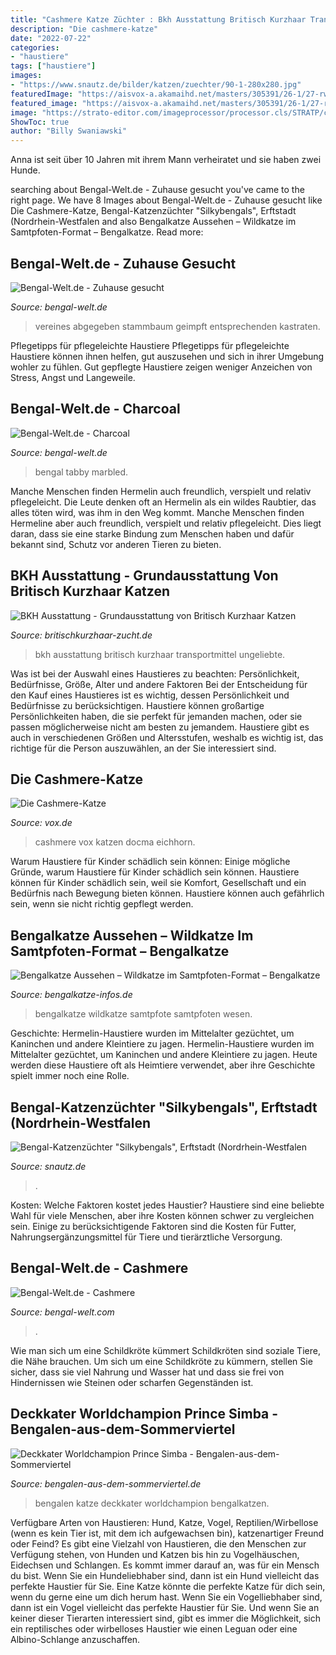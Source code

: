 ```yaml
---
title: "Cashmere Katze Züchter : Bkh Ausstattung Britisch Kurzhaar Transportmittel Ungeliebte"
description: "Die cashmere-katze"
date: "2022-07-22"
categories:
- "haustiere"
tags: ["haustiere"]
images:
- "https://www.snautz.de/bilder/katzen/zuechter/90-1-280x280.jpg"
featuredImage: "https://aisvox-a.akamaihd.net/masters/305391/26-1/27-rwfp/1004x565/2663/die-cashmere-katze.jpg"
featured_image: "https://aisvox-a.akamaihd.net/masters/305391/26-1/27-rwfp/1004x565/2663/die-cashmere-katze.jpg"
image: "https://strato-editor.com/imageprocessor/processor.cls/STRATP/cm4all/com/widgets/CatalogSitesTeam/7703536/Farben/17.12/seal silver mink charcoal spotted tabby.jpg/donotenlarge/"
ShowToc: true
author: "Billy Swaniawski"
---
```



Anna ist seit über 10 Jahren mit ihrem Mann verheiratet und sie haben zwei Hunde.

	

		
searching about Bengal-Welt.de - Zuhause gesucht you've came to the right page. We have 8 Images about Bengal-Welt.de - Zuhause gesucht like Die Cashmere-Katze, Bengal-Katzenzüchter &quot;Silkybengals&quot;, Erftstadt (Nordrhein-Westfalen and also Bengalkatze Aussehen – Wildkatze im Samtpfoten-Format – Bengalkatze. Read more:
		
    
## Bengal-Welt.de - Zuhause Gesucht

<img loading=lazy src="https://www.bengal-welt.de/.cm4all/iproc.php/15782173_650462138489832_148646271_n.jpg/downsize_1280_0/15782173_650462138489832_148646271_n.jpg" onerror="this.onerror=null;this.src='https://tse2.mm.bing.net/th?id=OIP.Y_4OIDzK489r1e01P4cUOwHaH2&amp;pid=15.1';" alt="Bengal-Welt.de - Zuhause gesucht">

_Source: bengal-welt.de_

>vereines abgegeben stammbaum geimpft entsprechenden kastraten. 

	

Pflegetipps für pflegeleichte Haustiere
Pflegetipps für pflegeleichte Haustiere können ihnen helfen, gut auszusehen und sich in ihrer Umgebung wohler zu fühlen. Gut gepflegte Haustiere zeigen weniger Anzeichen von Stress, Angst und Langeweile.

    
## Bengal-Welt.de - Charcoal

<img loading=lazy src="https://strato-editor.com/imageprocessor/processor.cls/STRATP/cm4all/com/widgets/CatalogSitesTeam/7703536/Farben/17.12/seal silver mink charcoal spotted tabby.jpg/donotenlarge/" onerror="this.onerror=null;this.src='https://tse3.mm.bing.net/th?id=OIP.rBHwEBMucvZ_UZS-a_dXdwHaIq&amp;pid=15.1';" alt="Bengal-Welt.de - Charcoal">

_Source: bengal-welt.de_

>bengal tabby marbled. 

	

Manche Menschen finden Hermelin auch freundlich, verspielt und relativ pflegeleicht.
Die Leute denken oft an Hermelin als ein wildes Raubtier, das alles töten wird, was ihm in den Weg kommt. Manche Menschen finden Hermeline aber auch freundlich, verspielt und relativ pflegeleicht. Dies liegt daran, dass sie eine starke Bindung zum Menschen haben und dafür bekannt sind, Schutz vor anderen Tieren zu bieten.

    
## BKH Ausstattung - Grundausstattung Von Britisch Kurzhaar Katzen

<img loading=lazy src="https://www.britischkurzhaar-zucht.de/wp-content/uploads/BKH-Ausstattung.jpg" onerror="this.onerror=null;this.src='https://tse4.mm.bing.net/th?id=OIP.0QKOjWSsJJ3FBU4OBW_8eAHaE8&amp;pid=15.1';" alt="BKH Ausstattung - Grundausstattung von Britisch Kurzhaar Katzen">

_Source: britischkurzhaar-zucht.de_

>bkh ausstattung britisch kurzhaar transportmittel ungeliebte. 

	

Was ist bei der Auswahl eines Haustieres zu beachten: Persönlichkeit, Bedürfnisse, Größe, Alter und andere Faktoren
Bei der Entscheidung für den Kauf eines Haustieres ist es wichtig, dessen Persönlichkeit und Bedürfnisse zu berücksichtigen. Haustiere können großartige Persönlichkeiten haben, die sie perfekt für jemanden machen, oder sie passen möglicherweise nicht am besten zu jemandem. Haustiere gibt es auch in verschiedenen Größen und Altersstufen, weshalb es wichtig ist, das richtige für die Person auszuwählen, an der Sie interessiert sind.

    
## Die Cashmere-Katze

<img loading=lazy src="https://aisvox-a.akamaihd.net/masters/305391/26-1/27-rwfp/1004x565/2663/die-cashmere-katze.jpg" onerror="this.onerror=null;this.src='https://tse3.mm.bing.net/th?id=OIP.e0Gw-lESSzDJZV2MUSwM9wHaEK&amp;pid=15.1';" alt="Die Cashmere-Katze">

_Source: vox.de_

>cashmere vox katzen docma eichhorn. 

	

Warum Haustiere für Kinder schädlich sein können: Einige mögliche Gründe, warum Haustiere für Kinder schädlich sein können.
Haustiere können für Kinder schädlich sein, weil sie Komfort, Gesellschaft und ein Bedürfnis nach Bewegung bieten können. Haustiere können auch gefährlich sein, wenn sie nicht richtig gepflegt werden.

    
## Bengalkatze Aussehen – Wildkatze Im Samtpfoten-Format – Bengalkatze

<img loading=lazy src="https://bengalkatze-infos.de/wp-content/uploads/bengalkatze-aussehen.jpg" onerror="this.onerror=null;this.src='https://tse1.mm.bing.net/th?id=OIP.YNHgRX6u577I3YEyMI9e9QHaLE&amp;pid=15.1';" alt="Bengalkatze Aussehen – Wildkatze im Samtpfoten-Format – Bengalkatze">

_Source: bengalkatze-infos.de_

>bengalkatze wildkatze samtpfote samtpfoten wesen. 

	

Geschichte: Hermelin-Haustiere wurden im Mittelalter gezüchtet, um Kaninchen und andere Kleintiere zu jagen.
Hermelin-Haustiere wurden im Mittelalter gezüchtet, um Kaninchen und andere Kleintiere zu jagen. Heute werden diese Haustiere oft als Heimtiere verwendet, aber ihre Geschichte spielt immer noch eine Rolle.

    
## Bengal-Katzenzüchter &quot;Silkybengals&quot;, Erftstadt (Nordrhein-Westfalen

<img loading=lazy src="https://www.snautz.de/bilder/katzen/zuechter/90-1-280x280.jpg" onerror="this.onerror=null;this.src='https://tse2.mm.bing.net/th?id=OIP.gNvhCBvf7HSOTnMQlRFwSAAAAA&amp;pid=15.1';" alt="Bengal-Katzenzüchter &quot;Silkybengals&quot;, Erftstadt (Nordrhein-Westfalen">

_Source: snautz.de_

>. 

	

Kosten: Welche Faktoren kostet jedes Haustier?
Haustiere sind eine beliebte Wahl für viele Menschen, aber ihre Kosten können schwer zu vergleichen sein. Einige zu berücksichtigende Faktoren sind die Kosten für Futter, Nahrungsergänzungsmittel für Tiere und tierärztliche Versorgung.

    
## Bengal-Welt.de - Cashmere

<img loading=lazy src="http://bengal-welt.com/.cm4all/iproc.php/shop/ch1a.jpg/downsize_1280_0/ch1a.jpg" onerror="this.onerror=null;this.src='https://tse2.mm.bing.net/th?id=OIP.-g9CBjbbYqBdr5EYP7EtdgHaEX&amp;pid=15.1';" alt="Bengal-Welt.de - Cashmere">

_Source: bengal-welt.com_

>. 

	

Wie man sich um eine Schildkröte kümmert
Schildkröten sind soziale Tiere, die Nähe brauchen. Um sich um eine Schildkröte zu kümmern, stellen Sie sicher, dass sie viel Nahrung und Wasser hat und dass sie frei von Hindernissen wie Steinen oder scharfen Gegenständen ist.

    
## Deckkater Worldchampion Prince Simba - Bengalen-aus-dem-Sommerviertel

<img loading=lazy src="https://image.jimcdn.com/app/cms/image/transf/dimension=778x10000:format=jpg/path/sb246ffb8b28dc48b/image/idc2877e9c0c68a8a/version/1558818959/image.jpg" onerror="this.onerror=null;this.src='https://tse2.mm.bing.net/th?id=OIP.-8X0hsUmIep07bO0k4Q6fAHaE8&amp;pid=15.1';" alt="Deckkater Worldchampion Prince Simba - Bengalen-aus-dem-Sommerviertel">

_Source: bengalen-aus-dem-sommerviertel.de_

>bengalen katze deckkater worldchampion bengalkatzen. 

	

Verfügbare Arten von Haustieren: Hund, Katze, Vogel, Reptilien/Wirbellose (wenn es kein Tier ist, mit dem ich aufgewachsen bin), katzenartiger Freund oder Feind?
Es gibt eine Vielzahl von Haustieren, die den Menschen zur Verfügung stehen, von Hunden und Katzen bis hin zu Vogelhäuschen, Eidechsen und Schlangen. Es kommt immer darauf an, was für ein Mensch du bist. Wenn Sie ein Hundeliebhaber sind, dann ist ein Hund vielleicht das perfekte Haustier für Sie. Eine Katze könnte die perfekte Katze für dich sein, wenn du gerne eine um dich herum hast. Wenn Sie ein Vogelliebhaber sind, dann ist ein Vogel vielleicht das perfekte Haustier für Sie. Und wenn Sie an keiner dieser Tierarten interessiert sind, gibt es immer die Möglichkeit, sich ein reptilisches oder wirbelloses Haustier wie einen Leguan oder eine Albino-Schlange anzuschaffen.

